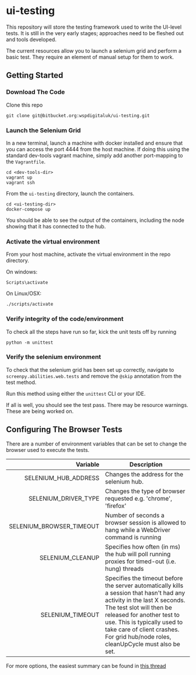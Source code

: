 # ui-testing

This repository will store the testing framework used to write the UI-level tests.  It is still in the very 
early stages; approaches need to be fleshed out and tools developed.

The current resources allow you to launch a selenium grid and perform a basic test.  They require an
element of manual setup for them to work.

## Getting Started
### Download The Code
Clone this repo
```
git clone git@bitbucket.org:wspdigitaluk/ui-testing.git
```

### Launch the Selenium Grid
In a new terminal, launch a machine with docker installed and ensure that you can access the port 4444 from the host machine.
If doing this using the standard dev-tools vagrant machine, simply add another port-mapping to the `Vagrantfile`.
```commandline
cd <dev-tools-dir>
vagrant up
vagrant ssh
```
From the `ui-testing` directory, launch the containers.
```commandline
cd <ui-testing-dir>
docker-compose up
```
You should be able to see the output of the containers, including the node showing that it has connected to the hub.

### Activate the virtual environment
From your host machine, activate the virtual environment in the repo directory.

On windows:
```commandline
Scripts\activate
```
On Linux/OSX:
```commandline
./scripts/activate
```

### Verify integrity of the code/environment
To check all the steps have run so far, kick the unit tests off by running
```commandline
python -m unittest
``` 

### Verify the selenium environment
To check that the selenium grid has been set up correctly, navigate to `screenpy.abilities.web.tests` 
and remove the `@skip` annotation from the test method.

Run this method using either the `unittest` CLI or your IDE.

If all is well, you should see the test pass.  There may be resource warnings.  These are being worked on.

## Configuring The Browser Tests
There are a number of environment variables that can be set to change the browser used to execute the tests.

 | Variable | Description |
 |----------:|-------------|
 | SELENIUM_HUB_ADDRESS | Changes the address for the selenium hub. |
 | SELENIUM_DRIVER_TYPE | Changes the type of browser requested e.g. 'chrome', 'firefox' |
 | SELENIUM_BROWSER_TIMEOUT | Number of seconds a browser session is allowed to hang while a WebDriver command is running |
 | SELENIUM_CLEANUP | Specifies how often (in ms) the hub will poll running proxies for timed-out (i.e. hung) threads |
 | SELENIUM_TIMEOUT | Specifies the timeout before the server automatically kills a session that hasn't had any activity in the last X seconds. The test slot will then be released for another test to use. This is typically used to take care of client crashes. For grid hub/node roles, cleanUpCycle must also be set. |
 
 For more options, the easiest summary can be found in [this thread](https://stackoverflow.com/questions/43395659/properties-for-selenium-grid-hub-node-config)
 